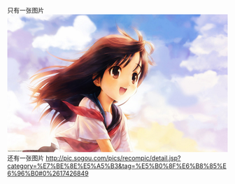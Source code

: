 只有一张图片
![image](https://github.com/Vientu/Vientu.github.io/blob/Vientu's/51ae655e852e63cab82096b4c6dd7fc8.jpg)
还有一张图片
http://pic.sogou.com/pics/recompic/detail.jsp?category=%E7%BE%8E%E5%A5%B3&tag=%E5%B0%8F%E6%B8%85%E6%96%B0#0%2617426849
